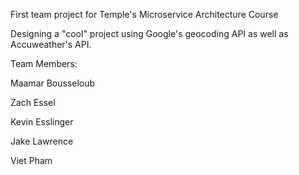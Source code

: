 First team project for Temple's Microservice Architecture Course

Designing a "cool" project using Google's geocoding API as well as Accuweather's API.

Team Members:

Maamar Bousseloub

Zach Essel

Kevin Esslinger

Jake Lawrence

Viet Pham
